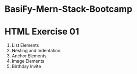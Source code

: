 # BasiFy-Mern-Stack-Bootcamp

# HTML Exercise 01

1.  List Elements
2.  Nesting and Indentation
3.  Anchor Elements
4.  Image Elements
5.  Birthday Invite
